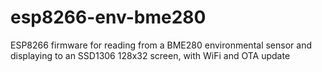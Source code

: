 # esp8266-env-bme280
ESP8266 firmware for reading from a BME280 environmental sensor and displaying to an SSD1306 128x32 screen, with WiFi and OTA update
